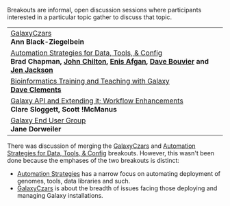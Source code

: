 Breakouts are informal, open discussion sessions where participants interested in a particular topic gather to discuss that topic.  

<table>
  <tr>
    <td> </strong><a href='/Community/GalaxyAdmins/Meetups/2012_07_27.md'>GalaxyCzars</a><strong><br /> Ann Black-Ziegelbein </td>
  </tr>
  <tr>
    <td> </strong><a href='AutomationStrategies.md'>Automation Strategies for Data, Tools, & Config</a><strong><br /> Brad Chapman, <a href='/JohnChilton.md'>John Chilton</a>, <a href='/EnisAfgan.md'>Enis Afgan</a>, <a href='/DaveBouvier.md'>Dave Bouvier</a> and <a href='/JenniferJackson.md'>Jen Jackson</a> </td>
  </tr>
  <tr>
    <td> </strong><a href='BioinformaticsTraining.md'>Bioinformatics Training and Teaching with Galaxy</a><strong><br /><a href='/DaveClements.md'>Dave Clements</a> </td>
  </tr>
  <tr>
    <td> </strong><a href='WorkflowsAndAPI.md'>Galaxy API and Extending it; Workflow Enhancements</a><strong><br />Clare Sloggett, Scott !McManus </td>
  </tr>
  <tr>
    <td> </strong><a href='EndUsers.md'>Galaxy End User Group</a><strong> <br /> Jane Dorweiler </td>
  </tr>
</table>


There was discussion of merging the [GalaxyCzars](/Community/GalaxyAdmins/Meetups/2012_07_27) and [Automation Strategies for Data, Tools, & Config](AutomationStrategies) breakouts.  However, this wasn't been done because the emphases of the two breakouts is distinct:
* [Automation Strategies](AutomationStrategies) has a narrow focus on automating deployment of genomes, tools, data libraries and such.
* [GalaxyCzars](/Community/GalaxyAdmins/Meetups/2012_07_27) is about the breadth of issues facing those deploying and managing Galaxy installations.
